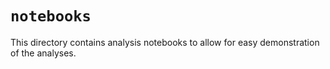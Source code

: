 # `notebooks`

This directory contains analysis notebooks to allow for easy demonstration of the analyses.
